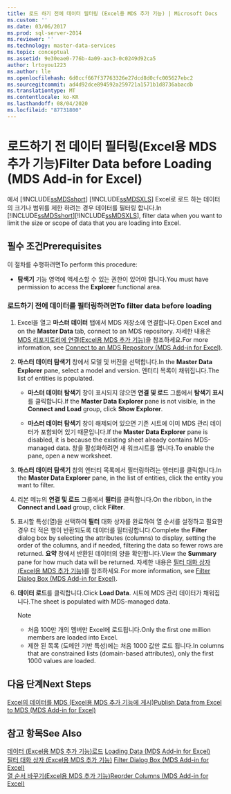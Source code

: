 ```yaml
---
title: 로드 하기 전에 데이터 필터링 (Excel용 MDS 추가 기능) | Microsoft Docs
ms.custom: ''
ms.date: 03/06/2017
ms.prod: sql-server-2014
ms.reviewer: ''
ms.technology: master-data-services
ms.topic: conceptual
ms.assetid: 9e30eae0-776b-4a09-aac3-0c0249d92ca5
author: lrtoyou1223
ms.author: lle
ms.openlocfilehash: 6d0ccf667f37763326e27dcd8d0cfc005627ebc2
ms.sourcegitcommit: ad4d92dce894592a259721a1571b1d8736abacdb
ms.translationtype: MT
ms.contentlocale: ko-KR
ms.lasthandoff: 08/04/2020
ms.locfileid: "87731800"
---
```

# <a name="filter-data-before-loading-mds-add-in-for-excel"></a><span data-ttu-id="9ae41-102">로드하기 전 데이터 필터링(Excel용 MDS 추가 기능)</span><span class="sxs-lookup"><span data-stu-id="9ae41-102">Filter Data before Loading (MDS Add-in for Excel)</span></span>
  <span data-ttu-id="9ae41-103">에서 [!INCLUDE[ssMDSshort](../../includes/ssmdsshort-md.md)] [!INCLUDE[ssMDSXLS](../../includes/ssmdsxls-md.md)] Excel로 로드 하는 데이터의 크기나 범위를 제한 하려는 경우 데이터를 필터링 합니다.</span><span class="sxs-lookup"><span data-stu-id="9ae41-103">In [!INCLUDE[ssMDSshort](../../includes/ssmdsshort-md.md)][!INCLUDE[ssMDSXLS](../../includes/ssmdsxls-md.md)], filter data when you want to limit the size or scope of data that you are loading into Excel.</span></span>  
  
## <a name="prerequisites"></a><span data-ttu-id="9ae41-104">필수 조건</span><span class="sxs-lookup"><span data-stu-id="9ae41-104">Prerequisites</span></span>  
 <span data-ttu-id="9ae41-105">이 절차를 수행하려면</span><span class="sxs-lookup"><span data-stu-id="9ae41-105">To perform this procedure:</span></span>  
  
-   <span data-ttu-id="9ae41-106">**탐색기** 기능 영역에 액세스할 수 있는 권한이 있어야 합니다.</span><span class="sxs-lookup"><span data-stu-id="9ae41-106">You must have permission to access the **Explorer** functional area.</span></span>  
  
### <a name="to-filter-data-before-loading"></a><span data-ttu-id="9ae41-107">로드하기 전에 데이터를 필터링하려면</span><span class="sxs-lookup"><span data-stu-id="9ae41-107">To filter data before loading</span></span>  
  
1.  <span data-ttu-id="9ae41-108">Excel을 열고 **마스터 데이터** 탭에서 MDS 저장소에 연결합니다.</span><span class="sxs-lookup"><span data-stu-id="9ae41-108">Open Excel and on the **Master Data** tab, connect to an MDS repository.</span></span> <span data-ttu-id="9ae41-109">자세한 내용은 [MDS 리포지토리에 연결&#40;Excel용 MDS 추가 기능&#41;](connect-to-an-mds-repository-mds-add-in-for-excel.md)을 참조하세요.</span><span class="sxs-lookup"><span data-stu-id="9ae41-109">For more information, see [Connect to an MDS Repository &#40;MDS Add-in for Excel&#41;](connect-to-an-mds-repository-mds-add-in-for-excel.md).</span></span>  
  
2.  <span data-ttu-id="9ae41-110">**마스터 데이터 탐색기** 창에서 모델 및 버전을 선택합니다.</span><span class="sxs-lookup"><span data-stu-id="9ae41-110">In the **Master Data Explorer** pane, select a model and version.</span></span> <span data-ttu-id="9ae41-111">엔터티 목록이 채워집니다.</span><span class="sxs-lookup"><span data-stu-id="9ae41-111">The list of entities is populated.</span></span>  
  
    -   <span data-ttu-id="9ae41-112">**마스터 데이터 탐색기** 창이 표시되지 않으면 **연결 및 로드** 그룹에서 **탐색기 표시**를 클릭합니다.</span><span class="sxs-lookup"><span data-stu-id="9ae41-112">If the **Master Data Explorer** pane is not visible, in the **Connect and Load** group, click **Show Explorer**.</span></span>  
  
    -   <span data-ttu-id="9ae41-113">**마스터 데이터 탐색기** 창이 해제되어 있으면 기존 시트에 이미 MDS 관리 데이터가 포함되어 있기 때문입니다.</span><span class="sxs-lookup"><span data-stu-id="9ae41-113">If the **Master Data Explorer** pane is disabled, it is because the existing sheet already contains MDS-managed data.</span></span> <span data-ttu-id="9ae41-114">창을 활성화하려면 새 워크시트를 엽니다.</span><span class="sxs-lookup"><span data-stu-id="9ae41-114">To enable the pane, open a new worksheet.</span></span>  
  
3.  <span data-ttu-id="9ae41-115">**마스터 데이터 탐색기** 창의 엔터티 목록에서 필터링하려는 엔터티를 클릭합니다.</span><span class="sxs-lookup"><span data-stu-id="9ae41-115">In the **Master Data Explorer** pane, in the list of entities, click the entity you want to filter.</span></span>  
  
4.  <span data-ttu-id="9ae41-116">리본 메뉴의 **연결 및 로드** 그룹에서 **필터**를 클릭합니다.</span><span class="sxs-lookup"><span data-stu-id="9ae41-116">On the ribbon, in the **Connect and Load** group, click **Filter**.</span></span>  
  
5.  <span data-ttu-id="9ae41-117">표시할 특성(열)을 선택하여 **필터** 대화 상자를 완료하여 열 순서를 설정하고 필요한 경우 더 적은 행이 반환되도록 데이터를 필터링합니다.</span><span class="sxs-lookup"><span data-stu-id="9ae41-117">Complete the **Filter** dialog box by selecting the attributes (columns) to display, setting the order of the columns, and if needed, filtering the data so fewer rows are returned.</span></span> <span data-ttu-id="9ae41-118">**요약** 창에서 반환된 데이터의 양을 확인합니다.</span><span class="sxs-lookup"><span data-stu-id="9ae41-118">View the **Summary** pane for how much data will be returned.</span></span> <span data-ttu-id="9ae41-119">자세한 내용은 [필터 대화 상자&#40;Excel용 MDS 추가 기능&#41;](filter-dialog-box-mds-add-in-for-excel.md)를 참조하세요.</span><span class="sxs-lookup"><span data-stu-id="9ae41-119">For more information, see [Filter Dialog Box &#40;MDS Add-in for Excel&#41;](filter-dialog-box-mds-add-in-for-excel.md).</span></span>  
  
6.  <span data-ttu-id="9ae41-120">**데이터 로드**를 클릭합니다.</span><span class="sxs-lookup"><span data-stu-id="9ae41-120">Click **Load Data**.</span></span> <span data-ttu-id="9ae41-121">시트에 MDS 관리 데이터가 채워집니다.</span><span class="sxs-lookup"><span data-stu-id="9ae41-121">The sheet is populated with MDS-managed data.</span></span>  
  
    > [!NOTE]  
    >  -   <span data-ttu-id="9ae41-122">처음 100만 개의 멤버만 Excel에 로드됩니다.</span><span class="sxs-lookup"><span data-stu-id="9ae41-122">Only the first one million members are loaded into Excel.</span></span>  
    > -   <span data-ttu-id="9ae41-123">제한 된 목록 (도메인 기반 특성)에는 처음 1000 값만 로드 됩니다.</span><span class="sxs-lookup"><span data-stu-id="9ae41-123">In columns that are constrained lists (domain-based attributes), only the first 1000 values are loaded.</span></span>  
  
## <a name="next-steps"></a><span data-ttu-id="9ae41-124">다음 단계</span><span class="sxs-lookup"><span data-stu-id="9ae41-124">Next Steps</span></span>  
 [<span data-ttu-id="9ae41-125">Excel의 데이터를 MDS &#40;Excel용 MDS 추가 기능에 게시&#41;</span><span class="sxs-lookup"><span data-stu-id="9ae41-125">Publish Data from Excel to MDS &#40;MDS Add-in for Excel&#41;</span></span>](import-data-from-excel-to-master-data-services-mds-add-in-for-excel.md)  
  
## <a name="see-also"></a><span data-ttu-id="9ae41-126">참고 항목</span><span class="sxs-lookup"><span data-stu-id="9ae41-126">See Also</span></span>  
 <span data-ttu-id="9ae41-127">[데이터 &#40;Excel용 MDS 추가 기능&#41;로드](overview-exporting-data-to-excel-mds-add-in-for-excel.md) </span><span class="sxs-lookup"><span data-stu-id="9ae41-127">[Loading Data &#40;MDS Add-in for Excel&#41;](overview-exporting-data-to-excel-mds-add-in-for-excel.md) </span></span>  
 <span data-ttu-id="9ae41-128">[필터 대화 상자 &#40;Excel용 MDS 추가 기능&#41;](filter-dialog-box-mds-add-in-for-excel.md) </span><span class="sxs-lookup"><span data-stu-id="9ae41-128">[Filter Dialog Box &#40;MDS Add-in for Excel&#41;](filter-dialog-box-mds-add-in-for-excel.md) </span></span>  
 [<span data-ttu-id="9ae41-129">열 순서 바꾸기&#40;Excel용 MDS 추가 기능&#41;</span><span class="sxs-lookup"><span data-stu-id="9ae41-129">Reorder Columns &#40;MDS Add-in for Excel&#41;</span></span>](reorder-columns-mds-add-in-for-excel.md)  
  
  
